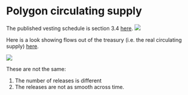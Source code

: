 # Polygon circulating supply

The published vesting schedule is section 3.4 [here](https://research.binance.com/en/projects/matic-network).
![](/docs/assets/images/polygon_vesting_schedule.png)

Here is a look showing flows out of the treasury (i.e. the real circulating supply) [here](https://chainargosbi.cloud.looker.com/looks/238).

![](/docs/assets/images/polygon_realized_vesting.png)

These are not the same:
1. The number of releases is different
2. The releases are not as smooth across time.
